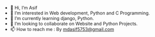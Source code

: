 - 👋 Hi, I’m Asif
- 👀 I’m interested in Web development, Python and C Programming. 
- 🌱 I’m currently learning django, Python. 
- 💞️ I’m looking to collaborate on Website and Python Projects.
- 📫 How to reach me : By mdasif5753@gmail.com

<!---
mdasif9900/mdasif9900 is a ✨ special ✨ repository because its `README.md` (this file) appears on your GitHub profile.
You can click the Preview link to take a look at your changes.
--->
